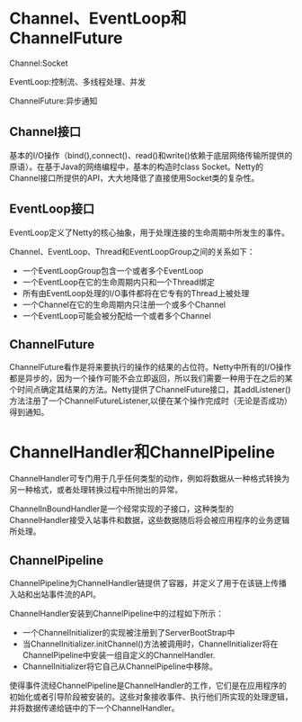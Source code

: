 # Channel、EventLoop和ChannelFuture
Channel:Socket

EventLoop:控制流、多线程处理、并发

ChannelFuture:异步通知

## Channel接口
基本的I/O操作（bind(),connect()、read()和write()依赖于底层网络传输所提供的原语）。在基于Java的网络编程中，基本的构造时class Socket。Netty的Channel接口所提供的API，大大地降低了直接使用Socket类的复杂性。

## EventLoop接口
EventLoop定义了Netty的核心抽象，用于处理连接的生命周期中所发生的事件。

Channel、EventLoop、Thread和EventLoopGroup之间的关系如下：
- 一个EventLoopGroup包含一个或者多个EventLoop
- 一个EventLoop在它的生命周期内只和一个Thread绑定
- 所有由EventLoop处理的I/O事件都将在它专有的Thread上被处理
- 一个Channel在它的生命周期内只注册一个或多个Channel
- 一个EventLoop可能会被分配给一个或者多个Channel

## ChannelFuture
ChannelFuture看作是将来要执行的操作的结果的占位符。Netty中所有的I/O操作都是异步的，因为一个操作可能不会立即返回，所以我们需要一种用于在之后的某个时间点确定其结果的方法。Netty提供了ChannelFuture接口，其addListener()方法注册了一个ChannelFutureListener,以便在某个操作完成时（无论是否成功）得到通知。

# ChannelHandler和ChannelPipeline
ChannelHandler可专门用于几乎任何类型的动作，例如将数据从一种格式转换为另一种格式，或者处理转换过程中所抛出的异常。

ChannelInBoundHandler是一个经常实现的子接口，这种类型的ChannelHandler接受入站事件和数据，这些数据随后将会被应用程序的业务逻辑所处理。

## ChannelPipeline
ChannelPipeline为ChannelHandler链提供了容器，并定义了用于在该链上传播入站和出站事件流的API。

ChannelHandler安装到ChannelPipeline中的过程如下所示：
- 一个ChannelInitializer的实现被注册到了ServerBootStrap中
- 当ChannelInitializer.initChannel()方法被调用时，ChannelInitializer将在ChannelPipeline中安装一组自定义的ChannelHandler.
- ChannelInitializer将它自己从ChannelPipeline中移除。

使得事件流经ChannelPipeline是ChannelHandler的工作，它们是在应用程序的初始化或者引导阶段被安装的。这些对象接收事件、执行他们所实现的处理逻辑，并将数据传递给链中的下一个ChannelHandler。
